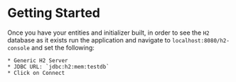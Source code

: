 # Getting Started

Once you have your entities and initializer built, in order to see the `H2` database as it exists run the application and navigate to `localhost:8080/h2-console` and set the following: 

    * Generic H2 Server
    * JDBC URL: `jdbc:h2:mem:testdb`
    * Click on Connect 

